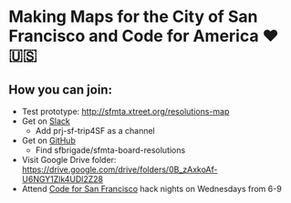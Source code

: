 # Making Maps for the City of San Francisco and Code for America :heart: :us:

 ## How you can join:
* Test prototype: http://sfmta.xtreet.org/resolutions-map
* Get on [Slack](http://c4sf.me/slack)
  * Add prj-sf-trip4SF as a channel
* Get on [GitHub](http://c4sf.me/joingithub)
  * Find sfbrigade/sfmta-board-resolutions
* Visit Google Drive folder: https://drive.google.com/drive/folders/0B_zAxkoAf-U6NGY1Zlk4UDl2Z28
* Attend [Code for San Francisco](http://codeforsanfrancisco.org/events) hack nights on Wednesdays from 6-9